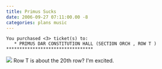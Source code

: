```yaml
---
title: Primus Sucks
date: 2006-09-27 07:11:00.00 -8
categories: plans music
---
```

```
You purchased <3> ticket(s) to:
   * PRIMUS DAR CONSTITUTION HALL (SECTION ORCH , ROW T ) *********************************
```

![](/images/emot-rock.gif) Row T is about the 20th row? I'm excited.
